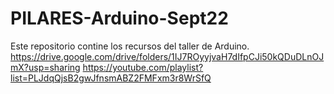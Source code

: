 # PILARES-Arduino-Sept22
 Este repositorio contine los recursos del taller de Arduino.
 https://drive.google.com/drive/folders/1IJ7ROyyjvaH7dIfpCJi50kQDuDLnOJmX?usp=sharing
 https://youtube.com/playlist?list=PLJdqQjsB2gwJfnsmABZ2FMFxm3r8WrSfQ